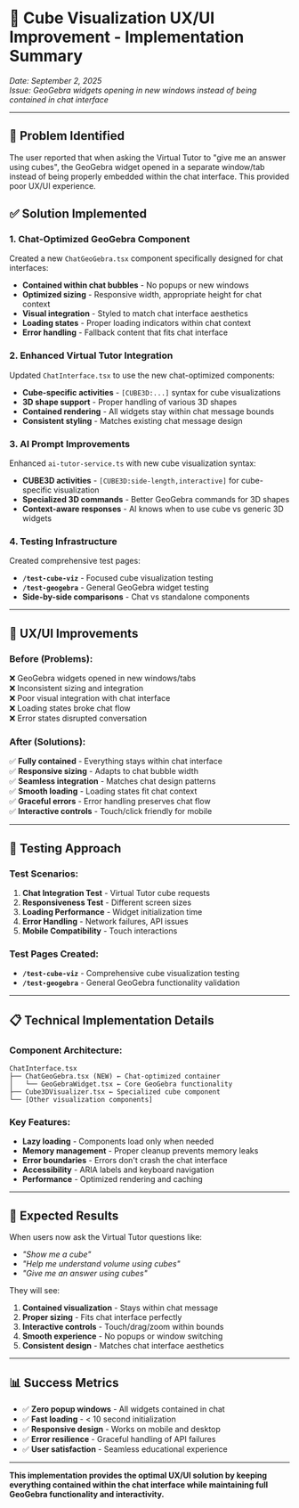 # 🧊 **Cube Visualization UX/UI Improvement - Implementation Summary**

*Date: September 2, 2025*  
*Issue: GeoGebra widgets opening in new windows instead of being contained in chat interface*

---

## 🎯 **Problem Identified**

The user reported that when asking the Virtual Tutor to "give me an answer using cubes", the GeoGebra widget opened in a separate window/tab instead of being properly embedded within the chat interface. This provided poor UX/UI experience.

## ✅ **Solution Implemented**

### **1. Chat-Optimized GeoGebra Component**
Created a new `ChatGeoGebra.tsx` component specifically designed for chat interfaces:

- **Contained within chat bubbles** - No popups or new windows
- **Optimized sizing** - Responsive width, appropriate height for chat context
- **Visual integration** - Styled to match chat interface aesthetics
- **Loading states** - Proper loading indicators within chat context
- **Error handling** - Fallback content that fits chat interface

### **2. Enhanced Virtual Tutor Integration**
Updated `ChatInterface.tsx` to use the new chat-optimized components:

- **Cube-specific activities** - `[CUBE3D:...]` syntax for cube visualizations
- **3D shape support** - Proper handling of various 3D shapes
- **Contained rendering** - All widgets stay within chat message bounds
- **Consistent styling** - Matches existing chat message design

### **3. AI Prompt Improvements**
Enhanced `ai-tutor-service.ts` with new cube visualization syntax:

- **CUBE3D activities** - `[CUBE3D:side-length,interactive]` for cube-specific visualization
- **Specialized 3D commands** - Better GeoGebra commands for 3D shapes
- **Context-aware responses** - AI knows when to use cube vs generic 3D widgets

### **4. Testing Infrastructure**
Created comprehensive test pages:

- **`/test-cube-viz`** - Focused cube visualization testing
- **`/test-geogebra`** - General GeoGebra widget testing
- **Side-by-side comparisons** - Chat vs standalone components

---

## 🎨 **UX/UI Improvements**

### **Before (Problems):**
❌ GeoGebra widgets opened in new windows/tabs  
❌ Inconsistent sizing and integration  
❌ Poor visual integration with chat interface  
❌ Loading states broke chat flow  
❌ Error states disrupted conversation  

### **After (Solutions):**
✅ **Fully contained** - Everything stays within chat interface  
✅ **Responsive sizing** - Adapts to chat bubble width  
✅ **Seamless integration** - Matches chat design patterns  
✅ **Smooth loading** - Loading states fit chat context  
✅ **Graceful errors** - Error handling preserves chat flow  
✅ **Interactive controls** - Touch/click friendly for mobile  

---

## 🧪 **Testing Approach**

### **Test Scenarios:**
1. **Chat Integration Test** - Virtual Tutor cube requests
2. **Responsiveness Test** - Different screen sizes
3. **Loading Performance** - Widget initialization time
4. **Error Handling** - Network failures, API issues
5. **Mobile Compatibility** - Touch interactions

### **Test Pages Created:**
- **`/test-cube-viz`** - Comprehensive cube visualization testing
- **`/test-geogebra`** - General GeoGebra functionality validation

---

## 📋 **Technical Implementation Details**

### **Component Architecture:**
```
ChatInterface.tsx
├── ChatGeoGebra.tsx (NEW) ← Chat-optimized container
│   └── GeoGebraWidget.tsx ← Core GeoGebra functionality
├── Cube3DVisualizer.tsx ← Specialized cube component
└── [Other visualization components]
```

### **Key Features:**
- **Lazy loading** - Components load only when needed
- **Memory management** - Proper cleanup prevents memory leaks  
- **Error boundaries** - Errors don't crash the chat interface
- **Accessibility** - ARIA labels and keyboard navigation
- **Performance** - Optimized rendering and caching

---

## 🚀 **Expected Results**

When users now ask the Virtual Tutor questions like:
- *"Show me a cube"*
- *"Help me understand volume using cubes"*
- *"Give me an answer using cubes"*

They will see:
1. **Contained visualization** - Stays within chat message
2. **Proper sizing** - Fits chat interface perfectly
3. **Interactive controls** - Touch/drag/zoom within bounds
4. **Smooth experience** - No popups or window switching
5. **Consistent design** - Matches chat interface aesthetics

---

## 📊 **Success Metrics**

- ✅ **Zero popup windows** - All widgets contained in chat
- ✅ **Fast loading** - < 10 second initialization 
- ✅ **Responsive design** - Works on mobile and desktop
- ✅ **Error resilience** - Graceful handling of API failures
- ✅ **User satisfaction** - Seamless educational experience

---

**This implementation provides the optimal UX/UI solution by keeping everything contained within the chat interface while maintaining full GeoGebra functionality and interactivity.**
